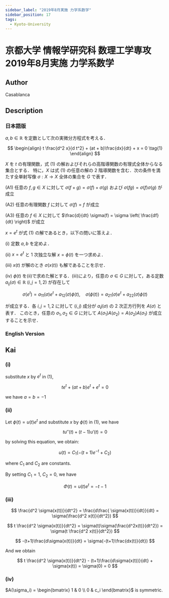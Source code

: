 ```yaml
---
sidebar_label: "2019年8月実施 力学系数学"
sidebar_position: 17
tags:
  - Kyoto-University
---
```

# 京都大学 情報学研究科 数理工学専攻 2019年8月実施 力学系数学

## **Author**
Casablanca

## **Description**
### 日本語版
$a, b \in \mathbb{R}$ を定数として次の実微分方程式を考える．

$$
\begin{align}
t \frac{d^2 x}{d t^2} + (at + b)\frac{dx}{dt} + x = 0  \tag{1}
\end{align}
$$

$X$ を $t$ の有理関数，式 (1) の解およびそれらの高階導関数の有理式全体からなる集合とする．
特に，$X$ は式 (1) の任意の解の 2 階導関数を含む．次の条件を満たす全単射写像 $\sigma: X \rightarrow X$ 全体の集合を $G$ で表す．

(A1) 任意の $f, g \in X$ に対して $\sigma(f + g) = \sigma(f) + \sigma(g)$ および $\sigma(fg) = \sigma(f)\sigma(g)$ が成立

(A2) 任意の有理関数 $f$ に対して $\sigma(f) = f$ が成立

(A3) 任意の $f \in X$ に対して $\frac{d}{dt} \sigma(f) = \sigma \left( \frac{df}{dt} \right)$ が成立

$x = e^t$ が式 (1) の解であるとき，以下の問いに答えよ．

(i) 定数 $a, b$ を定めよ．

(ii) $x = e^t$ と 1 次独立な解 $x = \phi(t)$ を一つ求めよ．

(iii) $x(t)$ が解のとき $\sigma (x(t))$ も解であることを示せ．

(iv) $\phi(t)$ を(ii)で求めた解とする．(iii)により，任意の $\sigma \in G$ に対して，ある定数 $a_{ij}(\sigma) \in \mathbb{R} \ (i, j = 1, 2)$ が存在して

$$
\sigma(e^t) = a_{11} (\sigma) e^t + a_{12} (\sigma) \phi(t), \quad \sigma(\phi(t)) = a_{21} (\sigma) e^t + a_{22} (\sigma) \phi(t)
$$

が成立する．各 $i, j = 1, 2$ に対して $(i, j)$ 成分が $a_ij (\sigma)$ の 2 次正方行列を $A(\sigma)$ と表す．
このとき，任意の $\sigma_1, \sigma_2 \in G$ に対して $A(\sigma_1) A(\sigma_2) = A(\sigma_2) A(\sigma_1)$ が成立することを示せ．

### English Version


## **Kai**
### (i)
substitute $x$ by $e^t$ in (1),

$$
te^t + (at + b)e^t + e^t = 0
$$

we have $a = b = -1$

### (ii)
Let $\phi(t) = u(t)e^t$ and substitute $x$ by $\phi(t)$ in (1), we have

$$
tu''(t) + (t-1)u'(t) = 0
$$

by solving this equation, we obtain:

$$
u(t) = C_1(-(t+1)e^{-t} + C_2)
$$

where $C_1$ and $C_2$ are constants.

By setting $C_1 = 1$, $C_2 = 0$, we have

$$
\Phi(t) = u(t)e^t = -t-1
$$

### (iii)

$$
\frac{d^2 \sigma(x(t))}{dt^2} = \frac{d\frac{ \sigma(x(t))}{dt}}{dt} = \sigma(\frac{d^2 x(t)}{dt^2})
$$

$$
t \frac{d^2 \sigma(x(t))}{dt^2} = \sigma(t)\sigma(\frac{d^2x(t)}{dt^2}) = \sigma(t \frac{d^2 x(t)}{dt^2})
$$

$$
-(t+1)\frac{d\sigma(x(t))}{dt} = \sigma(-(t+1)\frac{dx(t)}{dt})
$$

And we obtain

$$
t \frac{d^2 \sigma(x(t))}{dt^2} - (t+1)\frac{d\sigma(x(t))}{dt} + \sigma(x(t)) = \sigma(0) = 0
$$

### (iv)
$A(\sigma_i) = \begin{bmatrix} 1 & 0 \\ 0 & c_i \end{bmatrix}$ is symmetric.

